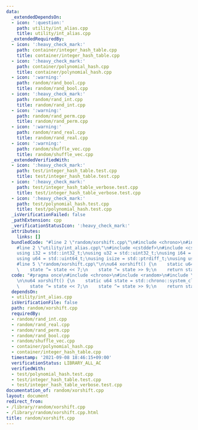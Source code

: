 ```yaml
---
data:
  _extendedDependsOn:
  - icon: ':question:'
    path: utility/int_alias.cpp
    title: utility/int_alias.cpp
  _extendedRequiredBy:
  - icon: ':heavy_check_mark:'
    path: container/integer_hash_table.cpp
    title: container/integer_hash_table.cpp
  - icon: ':heavy_check_mark:'
    path: container/polynomial_hash.cpp
    title: container/polynomial_hash.cpp
  - icon: ':warning:'
    path: random/rand_bool.cpp
    title: random/rand_bool.cpp
  - icon: ':heavy_check_mark:'
    path: random/rand_int.cpp
    title: random/rand_int.cpp
  - icon: ':warning:'
    path: random/rand_perm.cpp
    title: random/rand_perm.cpp
  - icon: ':warning:'
    path: random/rand_real.cpp
    title: random/rand_real.cpp
  - icon: ':warning:'
    path: random/shuffle_vec.cpp
    title: random/shuffle_vec.cpp
  _extendedVerifiedWith:
  - icon: ':heavy_check_mark:'
    path: test/integer_hash_table.test.cpp
    title: test/integer_hash_table.test.cpp
  - icon: ':heavy_check_mark:'
    path: test/integer_hash_table_verbose.test.cpp
    title: test/integer_hash_table_verbose.test.cpp
  - icon: ':heavy_check_mark:'
    path: test/polynomial_hash.test.cpp
    title: test/polynomial_hash.test.cpp
  _isVerificationFailed: false
  _pathExtension: cpp
  _verificationStatusIcon: ':heavy_check_mark:'
  attributes:
    links: []
  bundledCode: "#line 2 \"random/xorshift.cpp\"\n#include <chrono>\n#include <random>\n\
    #line 2 \"utility/int_alias.cpp\"\n#include <cstddef>\n#include <cstdint>\n\n\
    using i32 = std::int32_t;\nusing u32 = std::uint32_t;\nusing i64 = std::int64_t;\n\
    using u64 = std::uint64_t;\nusing isize = std::ptrdiff_t;\nusing usize = std::size_t;\n\
    #line 5 \"random/xorshift.cpp\"\n\nu64 xorshift() {\n    static u64 state = std::chrono::system_clock::now().time_since_epoch().count();\n\
    \    state ^= state << 7;\n    state ^= state >> 9;\n    return state;\n}\n"
  code: "#pragma once\n#include <chrono>\n#include <random>\n#include \"../utility/int_alias.cpp\"\
    \n\nu64 xorshift() {\n    static u64 state = std::chrono::system_clock::now().time_since_epoch().count();\n\
    \    state ^= state << 7;\n    state ^= state >> 9;\n    return state;\n}\n"
  dependsOn:
  - utility/int_alias.cpp
  isVerificationFile: false
  path: random/xorshift.cpp
  requiredBy:
  - random/rand_int.cpp
  - random/rand_real.cpp
  - random/rand_perm.cpp
  - random/rand_bool.cpp
  - random/shuffle_vec.cpp
  - container/polynomial_hash.cpp
  - container/integer_hash_table.cpp
  timestamp: '2021-09-08 18:46:15+09:00'
  verificationStatus: LIBRARY_ALL_AC
  verifiedWith:
  - test/polynomial_hash.test.cpp
  - test/integer_hash_table.test.cpp
  - test/integer_hash_table_verbose.test.cpp
documentation_of: random/xorshift.cpp
layout: document
redirect_from:
- /library/random/xorshift.cpp
- /library/random/xorshift.cpp.html
title: random/xorshift.cpp
---
```


